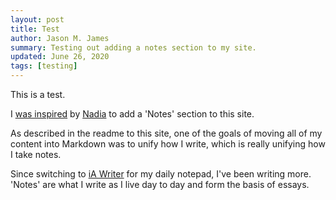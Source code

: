 ```yaml
---
layout: post
title: Test
author: Jason M. James
summary: Testing out adding a notes section to my site.
updated: June 26, 2020
tags: [testing]
---
```


This is a test.

I [was inspired](https://twitter.com/jas0nmjames/status/1266056941614370816) by [Nadia](https://nadiaeghbal.com/notes/) to add a 'Notes' section to this site.

As described in the readme to this site, one of the goals of moving all of my content into Markdown was to unify how I write, which is really unifying how I take notes.

Since switching to [iA Writer](https://ia.net/writer) for my daily notepad, I've been writing more.  'Notes' are what I write as I live day to day and form the basis of essays.
